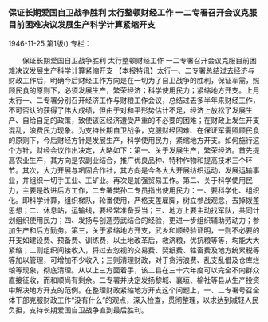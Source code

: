 ### 保证长期爱国自卫战争胜利  太行整顿财经工作  一二专署召开会议克服目前困难决议发展生产科学计算紧缩开支

1946-11-25
第1版()
专栏：

　　保证长期爱国自卫战争胜利
    太行整顿财经工作
    一二专署召开会议克服目前困难决议发展生产科学计算紧缩开支
    【本报特讯】太行一、二专署总结过去经济与财政工作后，明确今后财经工作方向是在一切为了自卫战争的胜利，保证军需，照顾民食的原则下，必须发展生产，繁荣经济；科学使用民力；紧缩地方开支。上月太行一、二专署分别召开经济工作与财粮工作会议，总结过去多半年来财经工作，不可否认的获得了伟大成绩，但由于对和平形势估计不足，经济上放松了发展生产、自给自足的政策，致使该区经济遭受严重的不必要的困难；在财政上发生开支混乱，浪费民力现象。为支持长期自卫战争，克服财经困难、在保证军需照顾民食的原则下，今后财经方针是发展生产，科学使用民力，紧缩地方开支。如何施行这个方针，财经会议作出决定，大略如下：第一、关于发展生产，繁荣经济。首先提高农业生产，其方向是农副业结合，推广优良品种、特种作物和提高技术三个环节。其次，大力开展与巩固合作社，其方向是今冬大大开展纺织运动，发展运输事业，并组织一切手工业、工矿业。再次是加强贸易工作。第二、关于科学使用民力，主要是改进后方工作，二专署樊孙二专员指出使用民力：一、要科学化、组织化。即科学计算，组织梯队，轮番使用，严格支差雇脚，树立参战观念，去掉拨差思想；二、休息站，运输线，要经常准备妥当；三、地方上要主动找军队，共同计划组织使用民力；四、发扬与创造劳武结合的经验，更进一步组织辅助劳动力；参加生产和后方勤务。第三，关于紧缩地方开支，武乡和顺经验证明，一则不必要的开支如建设费、预备费、训练费，以土地改革后，救济粮，优抗粮等等，均能大大紧缩；二则组织间接收入，将过去忽视的交易费、契纸费、牲畜费及地方统累税等等加以管理，可增加不少收入；三则清理财政，对于贪污浪费、乱支乱借及仓库烂粮等现象，彻底清理。从以上三方面着手，该二县在三十六年度可以完全不向群众直接征收，而和顺尚有剩余。二专署并决定发扬黎城、襄垣、榆社等县从生产投资中解决地方开支的范例。在整理财政紧缩地方开支这个问题上，一、二专署号召全体干部克服财政工作“没有什么”的观点，深入检查，贯彻整理，以求达到减轻人民负担，支持长期爱国自卫战争直到最后胜利。

